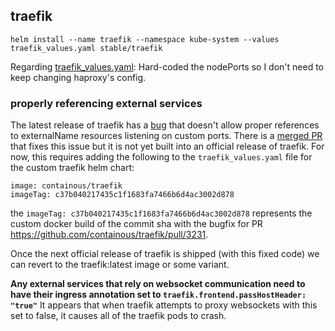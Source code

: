 ## traefik 


```
helm install --name traefik --namespace kube-system --values traefik_values.yaml stable/traefik
```

Regarding [traefik_values.yaml](traefik_values.yaml): Hard-coded the nodePorts so I don't need to keep changing haproxy's config.


### properly referencing external services

The latest release of traefik has a [bug](https://github.com/containous/traefik/issues/1816) that doesn't allow proper references to externalName resources listening on custom ports. There is a [merged PR](https://github.com/containous/traefik/pull/3231) that fixes this issue but it is not yet built into an official release of traefik. For now, this requires adding the following to the `traefik_values.yaml` file for the custom traefik helm chart:

```
image: containous/traefik
imageTag: c37b040217435c1f1683fa7466b6d4ac3002d878
```

the `imageTag: c37b040217435c1f1683fa7466b6d4ac3002d878` represents the custom docker build of the commit sha with the bugfix for PR https://github.com/containous/traefik/pull/3231.

Once the next official release of traefik is shipped (with this fixed code) we can revert to the traefik:latest image or some variant.

**Any external services that rely on websocket communication need to have their ingress annotation set to `traefik.frontend.passHostHeader: "true"`**  It appears that when traefik attempts to proxy websockets with this set to false, it causes all of the traefik pods to crash.


